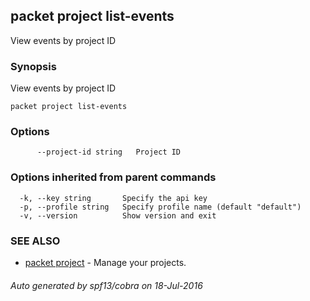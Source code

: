 ## packet project list-events

View events by project ID

### Synopsis


View events by project ID

```
packet project list-events
```

### Options

```
      --project-id string   Project ID
```

### Options inherited from parent commands

```
  -k, --key string       Specify the api key
  -p, --profile string   Specify profile name (default "default")
  -v, --version          Show version and exit
```

### SEE ALSO
* [packet project](packet_project.md)	 - Manage your projects.

###### Auto generated by spf13/cobra on 18-Jul-2016
